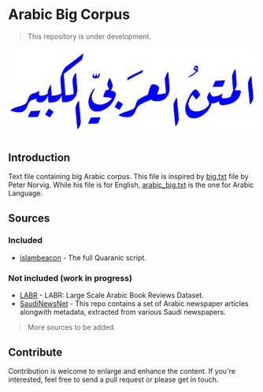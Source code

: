 # Arabic Big Corpus

> This repository is under development.

![Alt text](matn.png?raw=true)

## Introduction

Text file containing big Arabic corpus. This file is inspired by [big.txt](http://norvig.com/big.txt) file by Peter Norvig. While his file is for English, [arabic_big.txt](arabic_big.txt) is the one for Arabic Language.

## Sources
### Included
* [islambeacon](http://www.islambeacon.com/m/%D8%A7%D9%84%D9%82%D8%B1%D8%A2%D9%86_%D8%A7%D9%84%D9%83%D8%B1%D9%8A%D9%85_%D9%85%D9%83%D8%AA%D9%88%D8%A8_(%D8%A8%D8%AF%D9%88%D9%86_%D8%AA%D8%B4%D9%83%D9%8A%D9%84)) - The full Quaranic script.
### Not included (work in progress)
* [LABR](https://github.com/mohamedadaly/LABR) - LABR: Large Scale Arabic Book Reviews Dataset.
* [SaudiNewsNet](https://github.com/ParallelMazen/SaudiNewsNet) - 
This repo contains a set of Arabic newspaper articles alongwith metadata, extracted from various Saudi newspapers.


> More sources to be added.

## Contribute

Contribution is welcome to enlarge and enhance the content. If you're interested, feel free to send a pull request or please get in touch.
